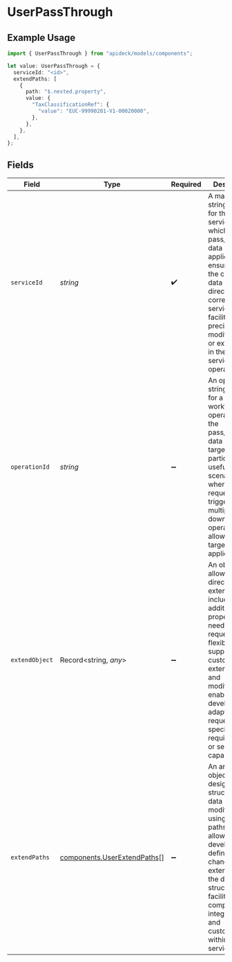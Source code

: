 # UserPassThrough

## Example Usage

```typescript
import { UserPassThrough } from "apideck/models/components";

let value: UserPassThrough = {
  serviceId: "<id>",
  extendPaths: [
    {
      path: "$.nested.property",
      value: {
        "TaxClassificationRef": {
          "value": "EUC-99990201-V1-00020000",
        },
      },
    },
  ],
};
```

## Fields

| Field                                                                                                                                                                                                                                                               | Type                                                                                                                                                                                                                                                                | Required                                                                                                                                                                                                                                                            | Description                                                                                                                                                                                                                                                         |
| ------------------------------------------------------------------------------------------------------------------------------------------------------------------------------------------------------------------------------------------------------------------- | ------------------------------------------------------------------------------------------------------------------------------------------------------------------------------------------------------------------------------------------------------------------- | ------------------------------------------------------------------------------------------------------------------------------------------------------------------------------------------------------------------------------------------------------------------- | ------------------------------------------------------------------------------------------------------------------------------------------------------------------------------------------------------------------------------------------------------------------- |
| `serviceId`                                                                                                                                                                                                                                                         | *string*                                                                                                                                                                                                                                                            | :heavy_check_mark:                                                                                                                                                                                                                                                  | A mandatory string identifier for the specific service to which the pass_through data should be applied. This ensures that the custom data is directed to the correct service, facilitating precise modifications or extensions in the service's operations.        |
| `operationId`                                                                                                                                                                                                                                                       | *string*                                                                                                                                                                                                                                                            | :heavy_minus_sign:                                                                                                                                                                                                                                                  | An optional string identifier for a specific workflow operation that the pass_through data should target. This is particularly useful in scenarios where a single request triggers multiple downstream operations, allowing for targeted data application.          |
| `extendObject`                                                                                                                                                                                                                                                      | Record<string, *any*>                                                                                                                                                                                                                                               | :heavy_minus_sign:                                                                                                                                                                                                                                                  | An object that allows for direct extension by including any additional properties needed for the request. This flexibility supports custom extensions and modifications, enabling developers to adapt the request to specific requirements or service capabilities. |
| `extendPaths`                                                                                                                                                                                                                                                       | [components.UserExtendPaths](../../models/components/userextendpaths.md)[]                                                                                                                                                                                          | :heavy_minus_sign:                                                                                                                                                                                                                                                  | An array of objects designed for structured data modifications using specific paths. This allows developers to define precise changes or extensions to the data structure, facilitating complex integrations and customizations within the service.                 |